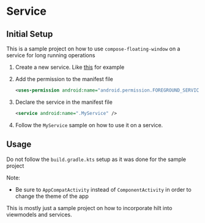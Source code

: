 # Service

## Initial Setup

This is a sample project on how to use `compose-floating-window` on a service for long running operations

1. Create a new service. Like [this](src/main/java/com/github/only52607/compose/window/service/MyService.kt) for example
        
2. Add the permission to the manifest file

    ```xml
    <uses-permission android:name="android.permission.FOREGROUND_SERVICE" />
    ```

3. Declare the service in the manifest file

    ```xml
    <service android:name=".MyService" />
    ```
   
4. Follow the `MyService` sample on how to use it on a service.

## Usage

Do not follow the `build.gradle.kts` setup as it was done for the sample project

Note:
- Be sure to `AppCompatActivity` instead of `ComponentActivity` in order to change the theme of the app

This is mostly just a sample project on how to incorporate hilt into viewmodels and services.

